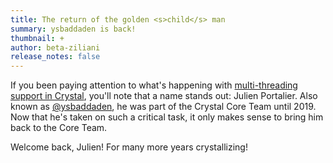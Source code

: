 ```yaml
---
title: The return of the golden <s>child</s> man
summary: ysbaddaden is back!
thumbnail: +
author: beta-ziliani
release_notes: false
---
```


If you been paying attention to what's happening with [multi-threading support in Crystal](./2024-02-09-84codes-manas-mt.md), you'll note that a name stands out: Julien Portalier. Also known as [@ysbaddaden](https://github.com/ysbaddaden), he was part of the Crystal Core Team until 2019. Now that he's taken on such a critical task, it only makes sense to bring him back to the Core Team.

Welcome back, Julien! For many more years crystallizing!
